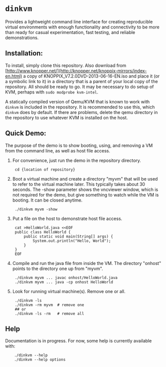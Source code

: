 # `dinkvm`

Provides a lightweight command line interface for creating
reproducible virtual environments with enough functionality and
connectivity to be more than ready for casual experimentation, fast
testing, and reliable demonstrations.

## Installation:

To install, simply clone this repository.  Also download from
[http://www.knopper.net/](http://knopper.net/knoppix-mirrors/index-en.html)
a copy of KNOPPIX_V7.2.0DVD-2013-06-16-EN.iso and place it (or a
symbolic link to it) in a directory that is a parent of your local
copy of the repository.  All should be ready to go.  It may be
necessary to do setup of KVM, perhaps with `sudo modprobe kvm-intel`.

A statically compiled version of Qemu/KVM that is known to work with
`dinkvm` is included in the repository.  It is recommended to use
this, which `dinkvm` does by default.  If there are problems, delete
the qemu directory in the repository to use whatever KVM is installed
on the host.

## Quick Demo:

The purpose of the demo is to show booting, using, and removing a VM
from the command line, as well as host file access.

1. For convenience, just run the demo in the repository directory.

        cd {location of repository}

2. Boot a virtual machine and create a directory "myvm" that will be
used to refer to the virtual machine later.  This typically takes
about 30 seconds.  The -show parameter shows the vncviewer window,
which is not required for the demo, but give something to watch while
the VM is booting.  It can be closed anytime.

        ./dinkvm myvm -show
            
3. Put a file on the host to demonstrate host file access.

        cat >HelloWorld.java <<EOF
        public class HelloWorld {
            public static void main(String[] args) {
                System.out.println("Hello, World");
            }
        }
        EOF

4. Compile and run the java file from inside the VM. The directory "onhost" points to the directory one up from "myvm".

        ./dinkvm myvm ... javac onhost/HelloWorld.java
        ./dinkvm myvm ... java -cp onhost HelloWorld

5. Look for running virtual machine(s). Remove one or all.

        ./dinkvm -ls
        ./dinkvm -rm myvm  # remove one
        ## or 
        ./dinkvm -ls -rm   # remove all

## Help

Documentation is in progress.  For now, some help is currently available with:

        ./dinkvm --help
        ./dinkvm --help options

